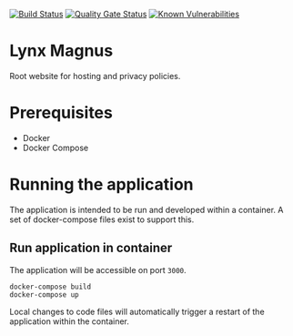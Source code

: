 [![Build Status](https://johnwatson484.visualstudio.com/John%20D%20Watson/_apis/build/status/Lynx%20Magnus%20Web?branchName=master)](https://johnwatson484.visualstudio.com/John%20D%20Watson/_build/latest?definitionId=29&branchName=master)
[![Quality Gate Status](https://sonarcloud.io/api/project_badges/measure?project=johnwatson484_lynx-magnus-web&metric=alert_status)](https://sonarcloud.io/dashboard?id=johnwatson484_lynx-magnus-web)
[![Known Vulnerabilities](https://snyk.io/test/github/johnwatson484/lynx-magnus-web/badge.svg)](https://snyk.io/test/github/johnwatson484/lynx-magnus-web)

# Lynx Magnus
Root website for hosting and privacy policies.

# Prerequisites
- Docker
- Docker Compose

# Running the application
The application is intended to be run and developed within a container.  A set of docker-compose files exist to support this.

## Run application in container
The application will be accessible on port `3000`.

```
docker-compose build
docker-compose up
```

Local changes to code files will automatically trigger a restart of the application within the container.
